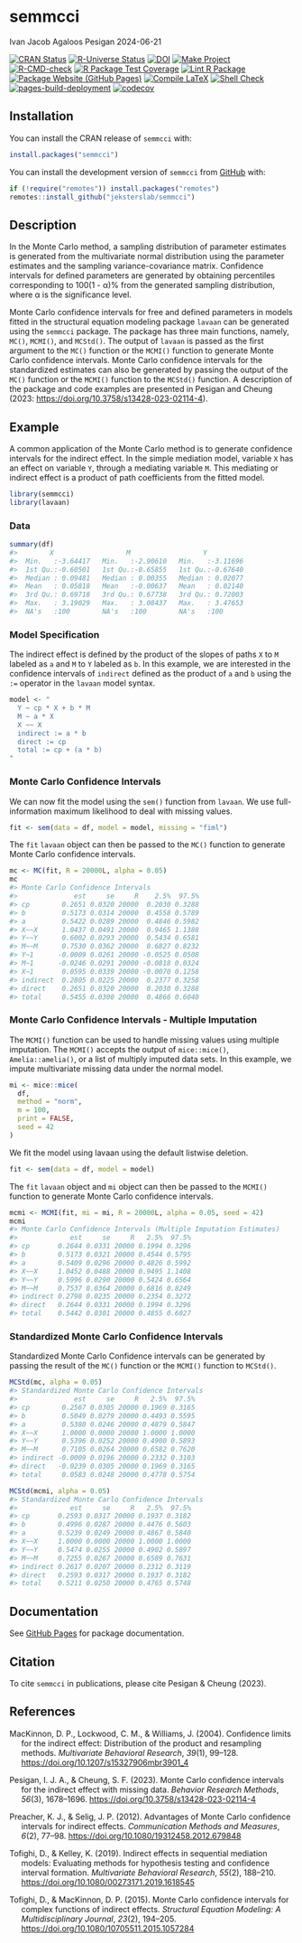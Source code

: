 semmcci
================
Ivan Jacob Agaloos Pesigan
2024-06-21

<!-- README.md is generated from .setup/readme/README.Rmd. Please edit that file -->
<!-- badges: start -->

[![CRAN
Status](https://www.r-pkg.org/badges/version/semmcci)](https://cran.r-project.org/package=semmcci)
[![R-Universe
Status](https://jeksterslab.r-universe.dev/badges/semmcci)](https://jeksterslab.r-universe.dev)
[![DOI](https://zenodo.org/badge/DOI/10.3758/s13428-023-02114-4.svg)](https://doi.org/10.3758/s13428-023-02114-4)
[![Make
Project](https://github.com/jeksterslab/semmcci/actions/workflows/make.yml/badge.svg)](https://github.com/jeksterslab/semmcci/actions/workflows/make.yml)
[![R-CMD-check](https://github.com/jeksterslab/semmcci/actions/workflows/check-full.yml/badge.svg)](https://github.com/jeksterslab/semmcci/actions/workflows/check-full.yml)
[![R Package Test
Coverage](https://github.com/jeksterslab/semmcci/actions/workflows/test-coverage.yml/badge.svg)](https://github.com/jeksterslab/semmcci/actions/workflows/test-coverage.yml)
[![Lint R
Package](https://github.com/jeksterslab/semmcci/actions/workflows/lint.yml/badge.svg)](https://github.com/jeksterslab/semmcci/actions/workflows/lint.yml)
[![Package Website (GitHub
Pages)](https://github.com/jeksterslab/semmcci/actions/workflows/pkgdown-gh-pages.yml/badge.svg)](https://github.com/jeksterslab/semmcci/actions/workflows/pkgdown-gh-pages.yml)
[![Compile
LaTeX](https://github.com/jeksterslab/semmcci/actions/workflows/latex.yml/badge.svg)](https://github.com/jeksterslab/semmcci/actions/workflows/latex.yml)
[![Shell
Check](https://github.com/jeksterslab/semmcci/actions/workflows/shellcheck.yml/badge.svg)](https://github.com/jeksterslab/semmcci/actions/workflows/shellcheck.yml)
[![pages-build-deployment](https://github.com/jeksterslab/semmcci/actions/workflows/pages/pages-build-deployment/badge.svg)](https://github.com/jeksterslab/semmcci/actions/workflows/pages/pages-build-deployment)
[![codecov](https://codecov.io/gh/jeksterslab/semmcci/branch/main/graph/badge.svg?token=KVLUET3DJ6)](https://codecov.io/gh/jeksterslab/semmcci)
<!-- badges: end -->

## Installation

You can install the CRAN release of `semmcci` with:

``` r
install.packages("semmcci")
```

You can install the development version of `semmcci` from
[GitHub](https://github.com/jeksterslab/semmcci) with:

``` r
if (!require("remotes")) install.packages("remotes")
remotes::install_github("jeksterslab/semmcci")
```

## Description

In the Monte Carlo method, a sampling distribution of parameter
estimates is generated from the multivariate normal distribution using
the parameter estimates and the sampling variance-covariance matrix.
Confidence intervals for defined parameters are generated by obtaining
percentiles corresponding to 100(1 - α)% from the generated sampling
distribution, where α is the significance level.

Monte Carlo confidence intervals for free and defined parameters in
models fitted in the structural equation modeling package `lavaan` can
be generated using the `semmcci` package. The package has three main
functions, namely, `MC()`, `MCMI()`, and `MCStd()`. The output of
`lavaan` is passed as the first argument to the `MC()` function or the
`MCMI()` function to generate Monte Carlo confidence intervals. Monte
Carlo confidence intervals for the standardized estimates can also be
generated by passing the output of the `MC()` function or the `MCMI()`
function to the `MCStd()` function. A description of the package and
code examples are presented in Pesigan and Cheung (2023:
<https://doi.org/10.3758/s13428-023-02114-4>).

## Example

A common application of the Monte Carlo method is to generate confidence
intervals for the indirect effect. In the simple mediation model,
variable `X` has an effect on variable `Y`, through a mediating variable
`M`. This mediating or indirect effect is a product of path coefficients
from the fitted model.

``` r
library(semmcci)
library(lavaan)
```

### Data

``` r
summary(df)
#>        X                  M                  Y           
#>  Min.   :-3.64417   Min.   :-2.90610   Min.   :-3.11696  
#>  1st Qu.:-0.60501   1st Qu.:-0.65855   1st Qu.:-0.67640  
#>  Median : 0.09481   Median : 0.00355   Median : 0.02077  
#>  Mean   : 0.05818   Mean   :-0.00637   Mean   : 0.02140  
#>  3rd Qu.: 0.69718   3rd Qu.: 0.67738   3rd Qu.: 0.72003  
#>  Max.   : 3.19029   Max.   : 3.08437   Max.   : 3.47653  
#>  NA's   :100        NA's   :100        NA's   :100
```

### Model Specification

The indirect effect is defined by the product of the slopes of paths `X`
to `M` labeled as `a` and `M` to `Y` labeled as `b`. In this example, we
are interested in the confidence intervals of `indirect` defined as the
product of `a` and `b` using the `:=` operator in the `lavaan` model
syntax.

``` r
model <- "
  Y ~ cp * X + b * M
  M ~ a * X
  X ~~ X
  indirect := a * b
  direct := cp
  total := cp + (a * b)
"
```

### Monte Carlo Confidence Intervals

We can now fit the model using the `sem()` function from `lavaan`. We
use full-information maximum likelihood to deal with missing values.

``` r
fit <- sem(data = df, model = model, missing = "fiml")
```

The `fit` `lavaan` object can then be passed to the `MC()` function to
generate Monte Carlo confidence intervals.

``` r
mc <- MC(fit, R = 20000L, alpha = 0.05)
mc
#> Monte Carlo Confidence Intervals
#>              est     se     R    2.5%  97.5%
#> cp        0.2651 0.0320 20000  0.2030 0.3288
#> b         0.5173 0.0314 20000  0.4558 0.5789
#> a         0.5422 0.0289 20000  0.4846 0.5982
#> X~~X      1.0437 0.0491 20000  0.9465 1.1388
#> Y~~Y      0.6002 0.0293 20000  0.5434 0.6581
#> M~~M      0.7530 0.0362 20000  0.6827 0.8232
#> Y~1      -0.0009 0.0261 20000 -0.0525 0.0508
#> M~1      -0.0246 0.0291 20000 -0.0818 0.0324
#> X~1       0.0595 0.0339 20000 -0.0070 0.1258
#> indirect  0.2805 0.0225 20000  0.2377 0.3258
#> direct    0.2651 0.0320 20000  0.2030 0.3288
#> total     0.5455 0.0300 20000  0.4866 0.6040
```

### Monte Carlo Confidence Intervals - Multiple Imputation

The `MCMI()` function can be used to handle missing values using
multiple imputation. The `MCMI()` accepts the output of `mice::mice()`,
`Amelia::amelia()`, or a list of multiply imputed data sets. In this
example, we impute multivariate missing data under the normal model.

``` r
mi <- mice::mice(
  df,
  method = "norm",
  m = 100,
  print = FALSE,
  seed = 42
)
```

We fit the model using lavaan using the default listwise deletion.

``` r
fit <- sem(data = df, model = model)
```

The `fit` `lavaan` object and `mi` object can then be passed to the
`MCMI()` function to generate Monte Carlo confidence intervals.

``` r
mcmi <- MCMI(fit, mi = mi, R = 20000L, alpha = 0.05, seed = 42)
mcmi
#> Monte Carlo Confidence Intervals (Multiple Imputation Estimates)
#>             est     se     R   2.5%  97.5%
#> cp       0.2644 0.0331 20000 0.1994 0.3296
#> b        0.5173 0.0321 20000 0.4544 0.5795
#> a        0.5409 0.0296 20000 0.4826 0.5992
#> X~~X     1.0452 0.0488 20000 0.9495 1.1408
#> Y~~Y     0.5996 0.0290 20000 0.5424 0.6564
#> M~~M     0.7537 0.0364 20000 0.6816 0.8249
#> indirect 0.2798 0.0235 20000 0.2354 0.3272
#> direct   0.2644 0.0331 20000 0.1994 0.3296
#> total    0.5442 0.0301 20000 0.4855 0.6027
```

### Standardized Monte Carlo Confidence Intervals

Standardized Monte Carlo Confidence intervals can be generated by
passing the result of the `MC()` function or the `MCMI()` function to
`MCStd()`.

``` r
MCStd(mc, alpha = 0.05)
#> Standardized Monte Carlo Confidence Intervals
#>              est     se     R   2.5%  97.5%
#> cp        0.2567 0.0305 20000 0.1969 0.3165
#> b         0.5049 0.0279 20000 0.4493 0.5595
#> a         0.5380 0.0246 20000 0.4879 0.5847
#> X~~X      1.0000 0.0000 20000 1.0000 1.0000
#> Y~~Y      0.5396 0.0252 20000 0.4900 0.5893
#> M~~M      0.7105 0.0264 20000 0.6582 0.7620
#> indirect -0.0009 0.0196 20000 0.2332 0.3103
#> direct   -0.0239 0.0305 20000 0.1969 0.3165
#> total     0.0583 0.0248 20000 0.4778 0.5754
```

``` r
MCStd(mcmi, alpha = 0.05)
#> Standardized Monte Carlo Confidence Intervals
#>             est     se     R   2.5%  97.5%
#> cp       0.2593 0.0317 20000 0.1937 0.3182
#> b        0.4996 0.0287 20000 0.4476 0.5603
#> a        0.5239 0.0249 20000 0.4867 0.5840
#> X~~X     1.0000 0.0000 20000 1.0000 1.0000
#> Y~~Y     0.5474 0.0255 20000 0.4902 0.5897
#> M~~M     0.7255 0.0267 20000 0.6589 0.7631
#> indirect 0.2617 0.0207 20000 0.2312 0.3119
#> direct   0.2593 0.0317 20000 0.1937 0.3182
#> total    0.5211 0.0250 20000 0.4765 0.5748
```

## Documentation

See [GitHub Pages](https://jeksterslab.github.io/semmcci/index.html) for
package documentation.

## Citation

To cite `semmcci` in publications, please cite Pesigan & Cheung (2023).

## References

<div id="refs" class="references csl-bib-body hanging-indent"
entry-spacing="0" line-spacing="2">

<div id="ref-MacKinnon-Lockwood-Williams-2004" class="csl-entry">

MacKinnon, D. P., Lockwood, C. M., & Williams, J. (2004). Confidence
limits for the indirect effect: Distribution of the product and
resampling methods. *Multivariate Behavioral Research*, *39*(1), 99–128.
<https://doi.org/10.1207/s15327906mbr3901_4>

</div>

<div id="ref-Pesigan-Cheung-2023" class="csl-entry">

Pesigan, I. J. A., & Cheung, S. F. (2023). Monte Carlo confidence
intervals for the indirect effect with missing data. *Behavior Research
Methods*, *56*(3), 1678–1696.
<https://doi.org/10.3758/s13428-023-02114-4>

</div>

<div id="ref-Preacher-Selig-2012" class="csl-entry">

Preacher, K. J., & Selig, J. P. (2012). Advantages of Monte Carlo
confidence intervals for indirect effects. *Communication Methods and
Measures*, *6*(2), 77–98. <https://doi.org/10.1080/19312458.2012.679848>

</div>

<div id="ref-Tofighi-Kelley-2019" class="csl-entry">

Tofighi, D., & Kelley, K. (2019). Indirect effects in sequential
mediation models: Evaluating methods for hypothesis testing and
confidence interval formation. *Multivariate Behavioral Research*,
*55*(2), 188–210. <https://doi.org/10.1080/00273171.2019.1618545>

</div>

<div id="ref-Tofighi-MacKinnon-2015" class="csl-entry">

Tofighi, D., & MacKinnon, D. P. (2015). Monte Carlo confidence intervals
for complex functions of indirect effects. *Structural Equation
Modeling: A Multidisciplinary Journal*, *23*(2), 194–205.
<https://doi.org/10.1080/10705511.2015.1057284>

</div>

</div>
